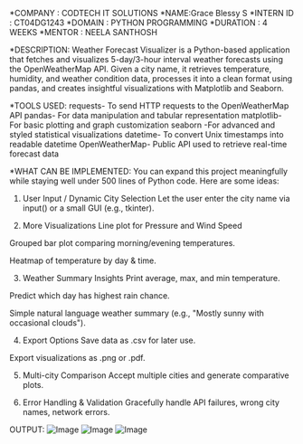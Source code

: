 *COMPANY : CODTECH IT SOLUTIONS
*NAME:Grace Blessy S
*INTERN ID : CT04DG1243
*DOMAIN : PYTHON PROGRAMMING
*DURATION : 4 WEEKS
*MENTOR : NEELA SANTHOSH

*DESCRIPTION:
Weather Forecast Visualizer is a Python-based application that fetches and visualizes 5-day/3-hour interval weather forecasts using the OpenWeatherMap API. Given a city name, it retrieves temperature, humidity, and weather condition data, processes it into a clean format using pandas, and creates insightful visualizations with Matplotlib and Seaborn.

*TOOLS USED:
requests-	To send HTTP requests to the OpenWeatherMap API
pandas-	For data manipulation and tabular representation
matplotlib-	For basic plotting and graph customization
seaborn	-For advanced and styled statistical visualizations
datetime-	To convert Unix timestamps into readable datetime
OpenWeatherMap-	Public API used to retrieve real-time forecast data

*WHAT CAN BE IMPLEMENTED:
You can expand this project meaningfully while staying well under 500 lines of Python code. Here are some ideas:

 1. User Input / Dynamic City Selection
Let the user enter the city name via input() or a small GUI (e.g., tkinter).

 2. More Visualizations
Line plot for Pressure and Wind Speed

Grouped bar plot comparing morning/evening temperatures.

Heatmap of temperature by day & time.

 3. Weather Summary Insights
Print average, max, and min temperature.

Predict which day has highest rain chance.

Simple natural language weather summary (e.g., "Mostly sunny with occasional clouds").

 4. Export Options
Save data as .csv for later use.

Export visualizations as .png or .pdf.

 5. Multi-city Comparison
Accept multiple cities and generate comparative plots.

 6. Error Handling & Validation
Gracefully handle API failures, wrong city names, network errors.

OUTPUT:
![Image](https://github.com/user-attachments/assets/955ed3f1-4188-4fbf-97ad-40502099af93)
![Image](https://github.com/user-attachments/assets/b9474edf-8c2a-4624-bc37-6a2ec25aaa13)
![Image](https://github.com/user-attachments/assets/1512df9a-aa90-444e-a90e-1aefa84480e9)





